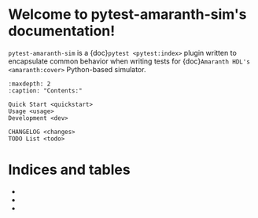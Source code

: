 <!-- pytest-amaranth-sim documentation master file, created by
   sphinx-quickstart on Thu Oct  1 00:43:18 2015.
   You can adapt this file completely to your liking, but it should at least
   contain the root `toctree` directive. -->

# Welcome to pytest-amaranth-sim's documentation!

`pytest-amaranth-sim` is a {doc}`pytest <pytest:index>` plugin
written to encapsulate common behavior when writing tests for
{doc}`Amaranth HDL's <amaranth:cover>` Python-based simulator.

```{toctree}
:maxdepth: 2
:caption: "Contents:"

Quick Start <quickstart>
Usage <usage>
Development <dev>

CHANGELOG <changes>
TODO List <todo>
```

# Indices and tables

* [](genindex)
* [](modindex)
* [](search)
